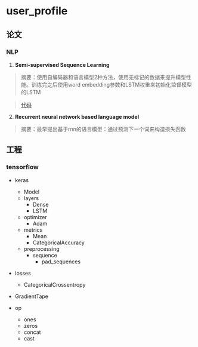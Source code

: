 # user_profile

## 论文
### NLP
1. **Semi-supervised Sequence Learning**
> 摘要：使用自编码器和语言模型2种方法，使用无标记的数据来提升模型性能。训练完之后使用word embedding参数和LSTM权重来初始化监督模型的LSTM

> [代码](https://github.com/dongjun-Lee/transfer-learning-text-tf)

2. **Recurrent neural network based language model**
> 摘要：最早提出基于rnn的语言模型：通过预测下一个词来构造损失函数


## 工程
### tensorflow
- keras
    - Model
    - layers
        - Dense
        - LSTM
    - optimizer
        - Adam
    - metrics
        - Mean
        - CategoricalAccuracy
    - preprocessing
        - sequence
            - pad_sequences
    
        
        
- losses
    - CategoricalCrossentropy

- GradientTape

- op
    - ones
    - zeros
    - concat
    - cast

